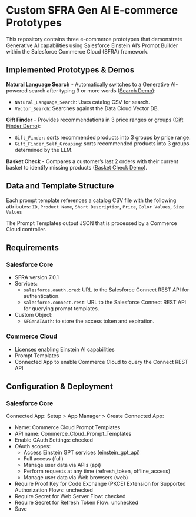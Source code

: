# Custom SFRA Gen AI E-commerce Prototypes

This repository contains three e-commerce prototypes that demonstrate Generative AI capabilities using Salesforce Einstein AI’s Prompt Builder within the Salesforce Commerce Cloud (SFRA) framework.

## Implemented Prototypes & Demos

**Natural Language Search** - Automatically switches to a Generative AI-powered search after typing 3 or more words ([Search Demo](https://org62.my.salesforce.com/sfc/p/000000000062/a/ed000000ApxJ/SDnJj1dvw4nWGPW0KVlEKRtHvgTFYzXk8uGIC0MaDcY)):

- `Natural_Language_Search`: Uses catalog CSV for search.
- `Vector_Search`: Searches against the Data Cloud Vector DB.

**Gift Finder** - Provides recommendations in 3 price ranges or groups ([Gift Finder Demo](https://org62.my.salesforce.com/sfc/p/000000000062/a/ed000000Apyv/TmyshzUuH_eT3kYJW0Oc91m2lu2_01sIvbR5eUHkD74)):

- `Gift_Finder`: sorts recommended products into 3 groups by price range.
- `Gift_Finder_Self_Grouping`: sorts recommended products into 3 groups determined by the LLM.

**Basket Check** - Compares a customer’s last 2 orders with their current basket to identify missing products ([Basket Check Demo](https://org62.my.salesforce.com/sfc/p/000000000062/a/ed000000Aq29/JkAuW8ux.iBBw9dxVWvsyp44tvfhic.XJtUNAKQBcb8)).

## Data and Template Structure

Each prompt template references a catalog CSV file with the following attributes:
`ID`, `Product Name`, `Short Description`, `Price`, `Color Values`, `Size Values`

The Prompt Templates output JSON that is processed by a Commerce Cloud controller.

## Requirements

### Salesforce Core

- SFRA version 7.0.1
- Services:
  - `salesforce.oauth.cred`: URL to the Salesforce Connect REST API for authentication.
  - `salesforce.connect.rest`: URL to the Salesforce Connect REST API for querying prompt templates.
- Custom Object:
  - `SFGenAIAuth`: to store the access token and expiration.

### Commerce Cloud

- Licenses enabling Einstein AI capabilities
- Prompt Templates
- Connected App to enable Commerce Cloud to query the Connect REST API

## Configuration & Deployment

### Salesforce Core

Connected App:
Setup > App Manager > Create Connected App:

- Name: Commerce Cloud Prompt Templates
- API name: Commerce_Cloud_Prompt_Templates
- Enable OAuth Settings: checked
- OAuth scopes:
  - Access Einstein GPT services (einstein_gpt_api)
  - Full access (full)
  - Manage user data via APIs (api)
  - Perform requests at any time (refresh_token, offline_access)
  - Manage user data via Web browsers (web)
- Require Proof Key for Code Exchange (PKCE) Extension for Supported Authorization Flows: unchecked
- Require Secret for Web Server Flow: checked
- Require Secret for Refresh Token Flow: unchecked
- Save
